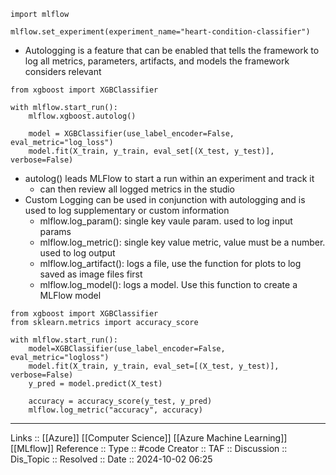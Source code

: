 
```
import mlflow

mlflow.set_experiment(experiment_name="heart-condition-classifier")
```

- Autologging is a feature that can be enabled that tells the framework to log all metrics, parameters, artifacts, and models the framework considers relevant

```
from xgboost import XGBClassifier

with mlflow.start_run():
	mlflow.xgboost.autolog()

	model = XGBClassifier(use_label_encoder=False, eval_metric="log_loss")
	model.fit(X_train, y_train, eval_set[(X_test, y_test)], verbose=False)
```

- autolog() leads MLFlow to start a run within an experiment and track it
	- can then review all logged metrics in the studio
- Custom Logging can be used in conjunction with autologging and is used to log supplementary or custom information
	- mlflow.log_param(): single key vaule param. used to log input params
	- mlflow.log_metric(): single key value metric, value must be a number. used to log output
	- mlflow.log_artifact(): logs a file, use the function for plots to log saved as image files first
	- mlflow.log_model(): logs a model. Use this function to create a MLFlow model
```
from xgboost import XGBClassifier
from sklearn.metrics import accuracy_score

with mlflow.start_run():
	model=XGBClassifier(use_label_encoder=False, eval_metric="logloss")
	model.fit(X_train, y_train, eval_set=[(X_test, y_test)], verbose=False)
	y_pred = model.predict(X_test)

	accuracy = accuracy_score(y_test, y_pred)
	mlflow.log_metric("accuracy", accuracy)
```
---
Links :: [[Azure]] [[Computer Science]] [[Azure Machine Learning]] [[MLflow]]
Reference ::
Type :: #code
Creator ::
TAF ::
Discussion ::
Dis_Topic :: 
Resolved ::
Date :: 2024-10-02 06:25